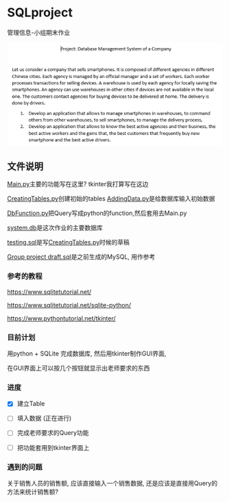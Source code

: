 # SQLproject
管理信息-小组期末作业

![picture 3](/attachment/2021-1118-120723.png)  


## 文件说明
[Main.py](Main.py)主要的功能写在这里? tkinter我打算写在这边

[CreatingTables.py](CreatingTables.py)创建初始的tables
[AddingData.py](/AddingData.py)是给数据库输入初始数据

[DbFunction.py](DbFunction.py)把Query写成python的function,然后套用去Main.py

[system.db](system.db)是这次作业的主要数据库

[testing.sql](testing.sql)是写[CreatingTables.py](CreatingTables.py)时候的草稿

[Group project draft.sql](Group%20project%20draft.sql)是之前生成的MySQL, 用作参考

### 参考的教程
https://www.sqlitetutorial.net/

https://www.sqlitetutorial.net/sqlite-python/

https://www.pythontutorial.net/tkinter/

### 目前计划

用python + SQLite 完成数据库,
然后用tkinter制作GUI界面,

在GUI界面上可以按几个按钮就显示出老师要求的东西

### 进度
- [x] 建立Table 
- [ ] 填入数据 (正在进行)
- [ ] 完成老师要求的Query功能
- [ ] 把功能套用到tkinter界面上


### 遇到的问题
关于销售人员的销售额, 应该直接输入一个销售数据,
还是应该是直接用Query的方法来统计销售额?

